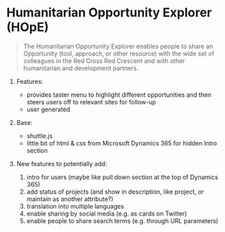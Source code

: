 # Humanitarian Opportunity Explorer (HOpE)
>The Humanitarian Opportunity Explorer enables people to share an Opportunity (tool, approach, or other resource) with the wide set of colleagues in the Red Cross Red Crescent and with other humanitarian and development partners.

1. Features:
   + provides taster menu to highlight different opportunities and then steers users off to relevant sites for follow-up
   + user generated

2. Base:
   + shuttle.js
   + little bit of html & css from Microsoft Dynamics 365 for hidden Intro section

3. New features to potentially add:
   1. intro for users (maybe like pull down section at the top of Dynamics 365)
   1. add status of projects (and show in description, like project, or maintain as another attribute?)
   1. translation into multiple languages
   1. enable sharing by social media (e.g. as cards on Twitter)
   1. enable people to share search terms (e.g. through URL parameters)


